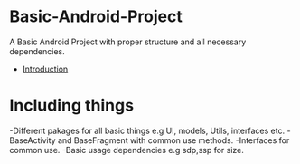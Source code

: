 # Basic-Android-Project
A Basic Android Project with proper structure and all necessary dependencies.

* [Introduction](.)

# Including things
-Different pakages for all basic things e.g UI, models, Utils, interfaces etc.
-BaseActivity and BaseFragment with common use methods.
-Interfaces for common use.
-Basic usage dependencies e.g sdp,ssp for size.
